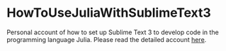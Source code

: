 # HowToUseJuliaWithSublimeText3

Personal account of how to set up Sublime Text 3 to develop code in
the programming language Julia. Please read the detailed account [here](How-to-use-Julia-with-Sublime-Text-3.md).
